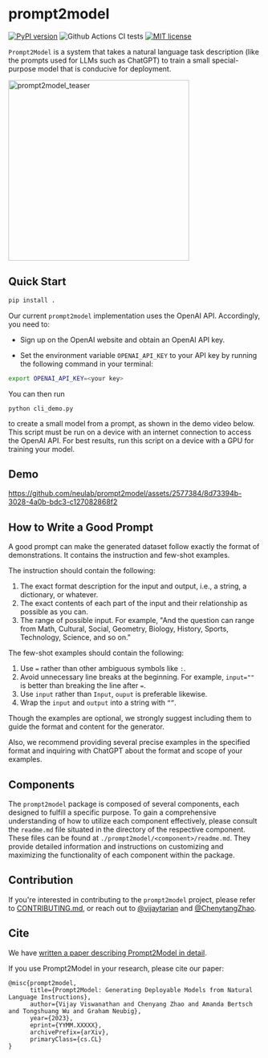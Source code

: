 # prompt2model

[![PyPI version](https://badge.fury.io/py/prompt2model.svg)](https://badge.fury.io/py/prompt2model)
![Github Actions CI tests](https://github.com/neulab/prompt2model/actions/workflows/ci.yml/badge.svg)
[![MIT license](https://img.shields.io/badge/License-MIT-blue.svg)](https://lbesson.mit-license.org/)

`Prompt2Model` is a system that takes a natural
language task description (like the prompts used for
LLMs such as ChatGPT) to train a small
special-purpose model that is conducive for deployment.

<img width="360" alt="prompt2model_teaser" src="https://github.com/neulab/prompt2model/assets/2577384/39ca466a-5355-4d82-8312-303e52ba2bca">

## Quick Start
```bash
pip install .
```

Our current `prompt2model` implementation uses
the OpenAI API. Accordingly, you need to:

- Sign up on the OpenAI website and obtain an
OpenAI API key.

- Set
the environment variable
`OPENAI_API_KEY` to your API key by running
the following command in your terminal:

```bash
export OPENAI_API_KEY=<your key>
```

You can then run
```
python cli_demo.py
```
to 
create a small model from a prompt, as shown in 
the demo video below. This script must be run on a
device with an internet connection to access the OpenAI
API. For best results, run
this script on a device with a GPU for training
your model.

## Demo
https://github.com/neulab/prompt2model/assets/2577384/8d73394b-3028-4a0b-bdc3-c127082868f2




## How to Write a Good Prompt

A good prompt can make the generated dataset
follow exactly the format of demonstrations.
It contains the instruction and few-shot examples.

The instruction should contain the following:

1. The exact format description for the input
and output, i.e., a string, a dictionary, or whatever.
2. The exact contents of each part of the
input and their relationship as possible as you can.
3. The range of possible input. For example,
"And the question can range from Math, Cultural,
Social, Geometry, Biology, History, Sports, Technology,
Science, and so on."

The few-shot examples should contain the following:

1. Use `=` rather than other ambiguous symbols like `:`.
2. Avoid unnecessary line breaks at the beginning.
For example, `input=""` is better than breaking
the line after `=`.
3. Use `input` rather than `Input`, `ouput` is
preferable likewise.
4. Wrap the `input` and `output` into a string with `“”`.

Though the examples are optional, we strongly
suggest including them to guide the format and
content for the generator.

Also, we recommend providing several precise examples
in the specified format and inquiring with ChatGPT
about the format and scope of your examples.


## Components

The `prompt2model` package is composed
of several components, each designed
to fulfill a specific purpose. To gain
a comprehensive understanding of how to
utilize each component effectively,
please consult the `readme.md` file
situated in the directory of the respective
component. These files can be found at
`./prompt2model/<component>/readme.md`.
They provide detailed information and
instructions on customizing and maximizing
the functionality of each
component within the package.

## Contribution

If you're interested in contributing
to the `prompt2model` project, please
refer to [CONTRIBUTING.md](CONTRIBUTING.md),
or reach out to [@vijaytarian](https://twitter.com/vijaytarian)
and [@ChenytangZhao](https://twitter.com/ChenytangZhao).


## Cite

We have [written a paper describing Prompt2Model in detail](https://arxiv.org/abs/YYMM.XXXXX).

If you use Prompt2Model in your research, please cite our paper:
```
@misc{prompt2model,
      title={Prompt2Model: Generating Deployable Models from Natural Language Instructions}, 
      author={Vijay Viswanathan and Chenyang Zhao and Amanda Bertsch and Tongshuang Wu and Graham Neubig},
      year={2023},
      eprint={YYMM.XXXXX},
      archivePrefix={arXiv},
      primaryClass={cs.CL}
}
```
